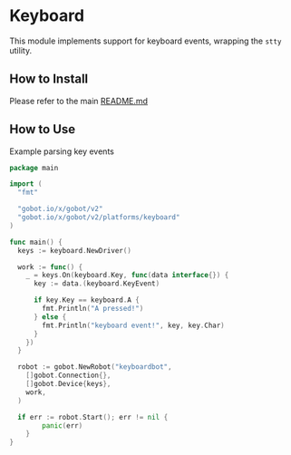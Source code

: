 # Keyboard

This module implements support for keyboard events, wrapping the `stty` utility.

## How to Install

Please refer to the main [README.md](https://github.com/hybridgroup/gobot/blob/release/README.md)

## How to Use

Example parsing key events

```go
package main

import (
  "fmt"

  "gobot.io/x/gobot/v2"
  "gobot.io/x/gobot/v2/platforms/keyboard"
)

func main() {
  keys := keyboard.NewDriver()

  work := func() {
    _ = keys.On(keyboard.Key, func(data interface{}) {
      key := data.(keyboard.KeyEvent)

      if key.Key == keyboard.A {
        fmt.Println("A pressed!")
      } else {
        fmt.Println("keyboard event!", key, key.Char)
      }
    })
  }

  robot := gobot.NewRobot("keyboardbot",
    []gobot.Connection{},
    []gobot.Device{keys},
    work,
  )

  if err := robot.Start(); err != nil {
		panic(err)
	}
}
```
